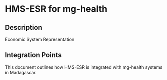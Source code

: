 # HMS-ESR for mg-health

## Description

Economic System Representation

## Integration Points

This document outlines how HMS-ESR is integrated with mg-health systems in Madagascar.
